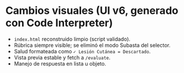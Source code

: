 # Cambios visuales (UI v6, generado con Code Interpreter)

- `index.html` reconstruido limpio (script validado).
- Rúbrica siempre visible; se eliminó el modo Subasta del selector.
- Salud formateada como `✓ Lesión Cutánea = Descartado`.
- Vista previa estable y fetch a `/evaluate`.
- Manejo de respuesta en lista u objeto.